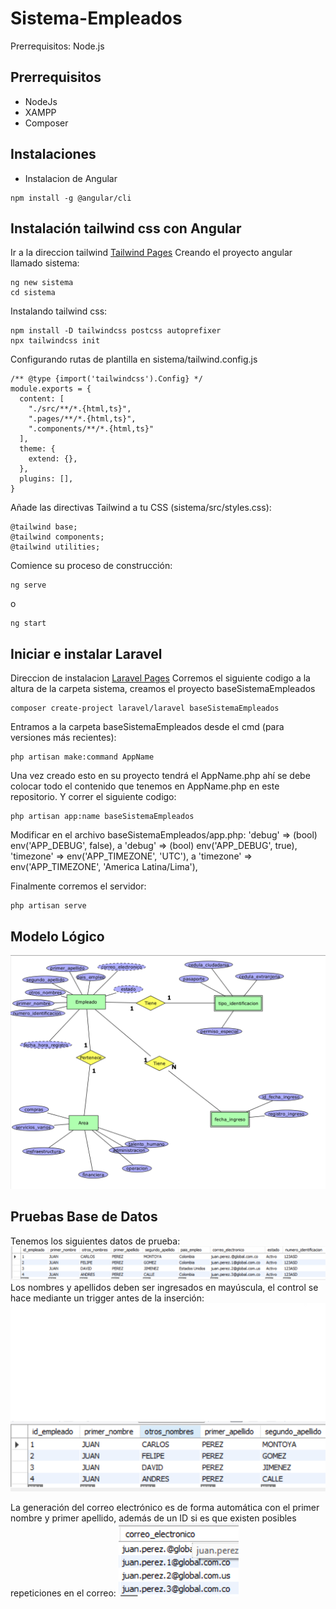 # Sistema-Empleados
Prerrequisitos:
Node.js 

## Prerrequisitos
* NodeJs
* XAMPP
* Composer

## Instalaciones
* Instalacion de Angular
```
npm install -g @angular/cli
```

## Instalación tailwind css con Angular
Ir a la direccion tailwind [Tailwind Pages](https://pages.github.com/)
Creando el proyecto angular llamado sistema:
```
ng new sistema
cd sistema

```
Instalando tailwind css:
```
npm install -D tailwindcss postcss autoprefixer
npx tailwindcss init

```
Configurando rutas de plantilla en sistema/tailwind.config.js

```
/** @type {import('tailwindcss').Config} */
module.exports = {
  content: [
    "./src/**/*.{html,ts}",
    ".pages/**/*.{html,ts}",
    ".components/**/*.{html,ts}"
  ],
  theme: {
    extend: {},
  },
  plugins: [],
}

```
Añade las directivas Tailwind a tu CSS (sistema/src/styles.css):
```
@tailwind base;
@tailwind components;
@tailwind utilities;

```
Comience su proceso de construcción:

```
ng serve
```
o
```
ng start
```

## Iniciar e instalar Laravel
Direccion de instalacion [Laravel Pages](https://laravel.com/docs/11.x/installation)
Corremos el siguiente codigo a la altura de la carpeta sistema, creamos el proyecto baseSistemaEmpleados 
```
composer create-project laravel/laravel baseSistemaEmpleados
```

Entramos a la carpeta baseSistemaEmpleados desde el cmd (para versiones más recientes):
```
php artisan make:command AppName
```

Una vez creado esto en su proyecto tendrá el AppName.php ahí se debe colocar todo el contenido que tenemos en AppName.php en este repositorio. Y correr el siguiente codigo:

```
php artisan app:name baseSistemaEmpleados
```
Modificar en el archivo baseSistemaEmpleados/app.php:
'debug' => (bool) env('APP_DEBUG', false), a 'debug' => (bool) env('APP_DEBUG', true),
'timezone' => env('APP_TIMEZONE', 'UTC'),	a	'timezone' => env('APP_TIMEZONE', 'America Latina/Lima'),

Finalmente corremos el servidor:
```
php artisan serve
```
## Modelo Lógico
[![Texto alternativo](./img/modelo_logico.png)](https://github.com/DiegoRivas12)

## Pruebas Base de Datos
Tenemos los siguientes datos de prueba:
[![Texto alternativo](./img/datos_prueba.png)](https://github.com/DiegoRivas12)
Los nombres y apellidos deben ser ingresados en mayúscula, el control se hace mediante un trigger antes de la inserción:
[![Texto alternativo](./img/nombre_mayuscula.png)](https://github.com/DiegoRivas12)

La generación del correo electrónico es de forma automática con el primer nombre y primer apellido, además de un ID si es que existen posibles repeticiones en el correo:
[![Texto alternativo](./img/correo_repeticion.png)](https://github.com/DiegoRivas12)
